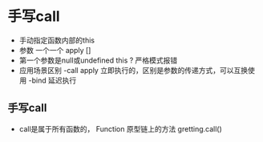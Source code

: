 # 手写call

- 手动指定函数内部的this
- 参数 一个一个 apply []
- 第一个参数是null或undefined this ? 
    严格模式报错
- 应用场景区别
    -call apply 立即执行的，区别是参数的传递方式，可以互换使用
    -bind 延迟执行

## 手写call
- call是属于所有函数的， Function 原型链上的方法
    gretting.call()